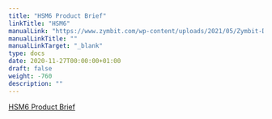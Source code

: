 ```yaml
---
title: "HSM6 Product Brief"
linkTitle: "HSM6"
manualLink: "https://www.zymbit.com/wp-content/uploads/2021/05/Zymbit-DataSheet_HSM6_24000911_20210513_D1.pdf"
manualLinkTitle: ""
manualLinkTarget: "_blank"
type: docs
date: 2020-11-27T00:00:00+01:00
draft: false
weight: -760
description: ""
---
```


<p><a href="https://www.zymbit.com/wp-content/uploads/2021/05/Zymbit-DataSheet_HSM6_24000911_20210513_D1.pdf" target="_blank" rel="noopener noreferrer">HSM6 Product Brief</a></p>
